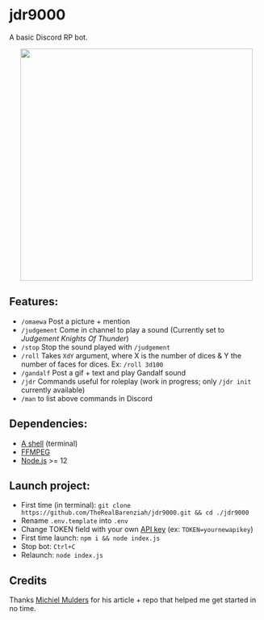 # jdr9000  
A basic Discord RP bot.  
<p align="center">
  <img width="460" height="460" src="https://i.ibb.co/FYBH6Xf/a-E2ebpp-460s.jpg">
</p>

## Features:  
-  `/omaewa` Post a picture + mention  
-  `/judgement` Come in channel to play a sound (Currently set to *Judgement Knights Of Thunder*)  
-  `/stop` Stop the sound played with `/judgement`  
-  `/roll` Takes `XdY` argument, where X is the number of dices & Y the number of faces for dices. Ex: `/roll 3d100`  
-  `/gandalf` Post a gif + text and play Gandalf sound  
-  `/jdr` Commands useful for roleplay (work in progress; only `/jdr init` currently available)  
-  `/man` to list above commands in Discord  

## Dependencies:  
- [A shell](https://media.istockphoto.com/photos/sea-shell-picture-id862062360) (terminal)  
- [FFMPEG](https://www.ffmpeg.org/download.html)  
- [Node.js](https://nodejs.org/en/download/) >= 12  

## Launch project:  
-  First time (in terminal): `git clone https://github.com/TheRealBarenziah/jdr9000.git && cd ./jdr9000`  
-  Rename `.env.template` into `.env`  
-  Change TOKEN field with your own [API key](https://discord.com/developers/applications) (ex: `TOKEN=yournewapikey`)  
-  First time launch: `npm i && node index.js`  
-  Stop bot: `Ctrl+C`  
-  Relaunch: `node index.js`  

##  Credits
Thanks [Michiel Mulders](https://www.sitepoint.com/discord-bot-node-js/) for his article + repo that helped me get started in no time.